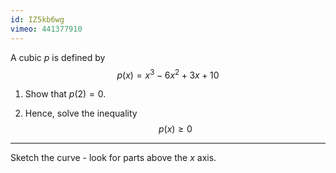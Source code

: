 ```yaml
---
id: IZ5kb6wg
vimeo: 441377910
---
```


A cubic $p$ is defined by
$$
p(x) = x^3 - 6x^2 + 3x + 10
$$

 1. Show that $p(2) = 0.$

 1. Hence, solve the inequality
    $$
    p(x) \geq 0
    $$

---

Sketch the curve - look for parts above the $x$ axis.

